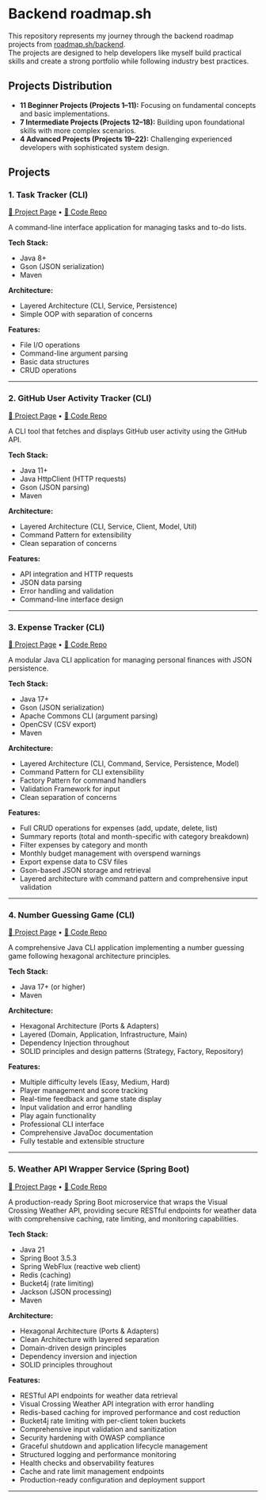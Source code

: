 # Backend roadmap.sh

This repository represents my journey through the backend roadmap projects from [roadmap.sh/backend](https://roadmap.sh/backend).  
The projects are designed to help developers like myself build practical skills and create a strong portfolio while following industry best practices.

## Projects Distribution
- **11 Beginner Projects (Projects 1–11):** Focusing on fundamental concepts and basic implementations.
- **7 Intermediate Projects (Projects 12–18):** Building upon foundational skills with more complex scenarios.
- **4 Advanced Projects (Projects 19–22):** Challenging experienced developers with sophisticated system design.

## Projects

### 1. Task Tracker (CLI)
[🔗 Project Page](https://roadmap.sh/projects/task-tracker) • [📁 Code Repo](https://github.com/Shockp/Backend-Projects/tree/main/task-tracker)

A command-line interface application for managing tasks and to-do lists.

**Tech Stack:**
- Java 8+
- Gson (JSON serialization)
- Maven

**Architecture:**
- Layered Architecture (CLI, Service, Persistence)
- Simple OOP with separation of concerns

**Features:**
- File I/O operations
- Command-line argument parsing
- Basic data structures
- CRUD operations

---

### 2. GitHub User Activity Tracker (CLI)
[🔗 Project Page](https://roadmap.sh/projects/github-user-activity) • [📁 Code Repo](https://github.com/Shockp/Backend-Projects/tree/main/github-user-activity)

A CLI tool that fetches and displays GitHub user activity using the GitHub API.

**Tech Stack:**
- Java 11+
- Java HttpClient (HTTP requests)
- Gson (JSON parsing)
- Maven

**Architecture:**
- Layered Architecture (CLI, Service, Client, Model, Util)
- Command Pattern for extensibility
- Clean separation of concerns

**Features:**
- API integration and HTTP requests
- JSON data parsing
- Error handling and validation
- Command-line interface design

---

### 3. Expense Tracker (CLI)
[🔗 Project Page](https://roadmap.sh/projects/expense-tracker) • [📁 Code Repo](https://github.com/Shockp/Backend-Projects/tree/main/expense-tracker)

A modular Java CLI application for managing personal finances with JSON persistence.

**Tech Stack:**
- Java 17+
- Gson (JSON serialization)
- Apache Commons CLI (argument parsing)
- OpenCSV (CSV export)
- Maven

**Architecture:**
- Layered Architecture (CLI, Command, Service, Persistence, Model)
- Command Pattern for CLI extensibility
- Factory Pattern for command handlers
- Validation Framework for input
- Clean separation of concerns

**Features:**
- Full CRUD operations for expenses (add, update, delete, list)
- Summary reports (total and month-specific with category breakdown)
- Filter expenses by category and month
- Monthly budget management with overspend warnings
- Export expense data to CSV files
- Gson-based JSON storage and retrieval
- Layered architecture with command pattern and comprehensive input validation

---

### 4. Number Guessing Game (CLI)
[🔗 Project Page](https://roadmap.sh/projects/number-guessing-game) • [📁 Code Repo](https://github.com/Shockp/Backend-Projects/tree/main/number-guessing-game)

A comprehensive Java CLI application implementing a number guessing game following hexagonal architecture principles.

**Tech Stack:**
- Java 17+ (or higher)
- Maven

**Architecture:**
- Hexagonal Architecture (Ports & Adapters)
- Layered (Domain, Application, Infrastructure, Main)
- Dependency Injection throughout
- SOLID principles and design patterns (Strategy, Factory, Repository)

**Features:**
- Multiple difficulty levels (Easy, Medium, Hard)
- Player management and score tracking
- Real-time feedback and game state display
- Input validation and error handling
- Play again functionality
- Professional CLI interface
- Comprehensive JavaDoc documentation
- Fully testable and extensible structure

---

### 5. Weather API Wrapper Service (Spring Boot)
[🔗 Project Page](https://roadmap.sh/projects/weather-api-wrapper-service) • [📁 Code Repo](https://github.com/Shockp/Backend-Projects/tree/main/weather-api-wrapper-service)

A production-ready Spring Boot microservice that wraps the Visual Crossing Weather API, providing secure RESTful endpoints for weather data with comprehensive caching, rate limiting, and monitoring capabilities.

**Tech Stack:**
- Java 21
- Spring Boot 3.5.3
- Spring WebFlux (reactive web client)
- Redis (caching)
- Bucket4j (rate limiting)
- Jackson (JSON processing)
- Maven

**Architecture:**
- Hexagonal Architecture (Ports & Adapters)
- Clean Architecture with layered separation
- Domain-driven design principles
- Dependency inversion and injection
- SOLID principles throughout

**Features:**
- RESTful API endpoints for weather data retrieval
- Visual Crossing Weather API integration with error handling
- Redis-based caching for improved performance and cost reduction
- Bucket4j rate limiting with per-client token buckets
- Comprehensive input validation and sanitization
- Security hardening with OWASP compliance
- Graceful shutdown and application lifecycle management
- Structured logging and performance monitoring
- Health checks and observability features
- Cache and rate limit management endpoints
- Production-ready configuration and deployment support

---
